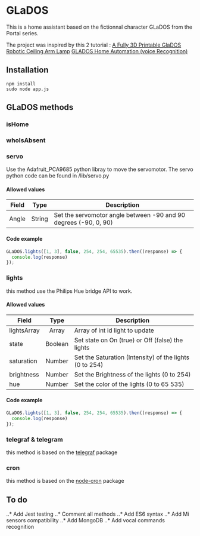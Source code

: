 # GLaDOS

This is a home assistant based on the fictionnal character GLaDOS from the Portal series. 

The project was inspired by this 2 tutorial :
[A Fully 3D Printable GlaDOS Robotic Ceiling Arm Lamp](https://www.instructables.com/id/A-fully-3D-printable-GlaDOS-Robotic-ceiling-arm-la/)
[GLADOS Home Automation (voice Recognition)](https://www.instructables.com/id/GLADOS-Home-Automation-voice-Recognition/)


## Installation

```
npm install
sudo node app.js
```

## GLaDOS methods

### isHome

### whoIsAbsent

### servo

Use the Adafruit_PCA9685 python libray to move the servomotor.
The servo python code can be found in /lib/servo.py

#### Allowed values

| Field | Type   | Description                                                      |
| ------|:------:| -----------------------------------------------------------------|
| Angle | String | Set the servomotor angle between -90 and 90 degrees (-90, 0, 90) |

#### Code example

```javascript
GLaDOS.lights([1, 3], false, 254, 254, 65535).then((response) => {
  console.log(response)
});
```

### lights

this method use the Philips Hue bridge API to work.

#### Allowed values

| Field       | Type    | Description                                             |
| ------------|:-------:| --------------------------------------------------------|
| lightsArray | Array   | Array of int id light to update                         |
| state       | Boolean | Set state on On (true) or Off (false) the lights        |
| saturation  | Number  | Set the Saturation (Intensity) of the lights (0 to 254) |
| brightness  | Number  | Set the Brightness of the lights (0 to 254)             |
| hue         | Number  | Set the color of the lights (0 to 65 535)               |

#### Code example

```javascript
GLaDOS.lights([1, 3], false, 254, 254, 65535).then((response) => {
  console.log(response)
});
```

### telegraf & telegram

this method is based on the [telegraf](https://github.com/telegraf/telegraf#readme) package

### cron

this method is based on the [node-cron](https://github.com/node-cron/node-cron) package

## To do

..* Add Jest testing
..* Comment all methods
..* Add ES6 syntax
..* Add Mi sensors compatibility
..* Add MongoDB
..* Add vocal commands recognition